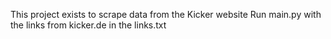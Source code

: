 This project exists to scrape data from the Kicker website
Run main.py with the links from kicker.de in the links.txt
